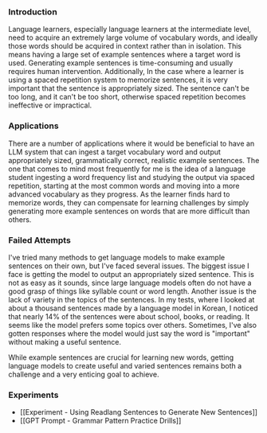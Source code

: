 ### Introduction

Language learners, especially language learners at the intermediate level, need to acquire an extremely large volume of vocabulary words, and ideally those words should be acquired in context rather than in isolation. This means having a large set of example sentences where a target word is used. Generating example sentences is time-consuming and usually requires human intervention. Additionally, In the case where a learner is using a spaced repetition system to memorize sentences, it is very important that the sentence is appropriately sized. The sentence can't be too long, and it can't be too short, otherwise spaced repetition becomes ineffective or impractical.

### Applications

There are a number of applications where it would be beneficial to have an LLM system that can ingest a target vocabulary word and output appropriately sized, grammatically correct, realistic example sentences. The one that comes to mind most frequently for me is the idea of a language student ingesting a word frequency list and studying the output via spaced repetition, starting at the most common words and moving into a more advanced vocabulary as they progress. As the learner finds hard to memorize words, they can compensate for learning challenges by simply generating more example sentences on words that are more difficult than others.
### Failed Attempts

I've tried many methods to get language models to make example sentences on their own, but I've faced several issues. The biggest issue I face is getting the model to output an appropriately sized sentence. This is not as easy as it sounds, since large language models often do not have a good grasp of things like syllable count or word length. Another issue is the lack of variety in the topics of the sentences. In my tests, where I looked at about a thousand sentences made by a language model in Korean, I noticed that nearly 14% of the sentences were about school, books, or reading. It seems like the model prefers some topics over others. Sometimes, I've also gotten responses where the model would just say the word is "important" without making a useful sentence. 

While example sentences are crucial for learning new words, getting language models to create useful and varied sentences remains both a challenge and a very enticing goal to achieve.

### Experiments

 - [[Experiment - Using Readlang Sentences to Generate New Sentences]]
 - [[GPT Prompt - Grammar Pattern Practice Drills]]

